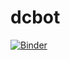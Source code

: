 # dcbot

[![Binder](https://mybinder.org/badge_logo.svg)](https://mybinder.org/v2/gh/deeplook/dcbot/main?urlpath=lab/tree/)
